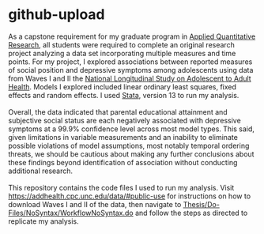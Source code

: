 # github-upload
As a capstone requirement for my graduate program in [Applied Quantitative Research](https://as.nyu.edu/sociology/graduate/masters-aqr-program.html), all students were required to complete an original research project analyzing a data set incorporating multiple measures and time points. For my project, I explored associations between reported measures of social position and depressive symptoms among adolescents using data from Waves I and II the [National Longitudinal Study on Adolescent to Adult Health](http://www.cpc.unc.edu/projects/addhealth). Models I explored included linear ordinary least squares, fixed effects and random effects. I used [Stata](https://www.stata.com), version 13 to run my analysis. </br>
</br>
Overall, the data indicated that parental educational attainment and subjective social status are each negatively associated with depressive symptoms at a 99.9% confidence level across most model types. This said, given limitations in variable measurements and an inability to eliminate possible violations of model assumptions, most notably temporal ordering threats, we should be cautious about making any further conclusions about these findings beyond identification of association without conducting additional research. </br>
</br>
This repository contains the code files I used to run my analysis. Visit https://addhealth.cpc.unc.edu/data/#public-use for instructions on how to download Waves I and II of the data, then navigate to [Thesis/Do-Files/NoSyntax/WorkflowNoSyntax.do](https://github.com/Sarah-Noonan/github-upload/blob/main/Thesis/DoFiles/NoSyntax/WorkflowNoSyntax.do) and follow the steps as directed to replicate my analysis. 
